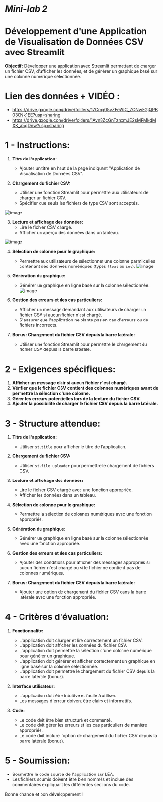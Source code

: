 # *Mini-lab 2*

# Développement d'une Application de Visualisation de Données CSV avec Streamlit

**Objectif:** Développer une application avec Streamlit permettant de charger un fichier CSV, d'afficher les données, et de générer un graphique basé sur une colonne numérique sélectionnée.

# Lien des données + VIDÉO : 
- https://drive.google.com/drive/folders/17Cmg05yZFeWIC_ZCNwEGjQPB030Nk1EE?usp=sharing
- https://drive.google.com/drive/folders/1AvnBZcGnTznxmJE2sMPMkdMXK_a5gDnw?usp=sharing

# 1 - Instructions:

1. **Titre de l'application:**
   - Ajouter un titre en haut de la page indiquant "Application de Visualisation de Données CSV".

2. **Chargement du fichier CSV:**
   - Utiliser une fonction Streamlit pour permettre aux utilisateurs de charger un fichier CSV.
   - Spécifier que seuls les fichiers de type CSV sont acceptés.

![image](https://github.com/hrhouma/begining_IA_part1/assets/10111526/de4d848a-0fbd-4410-9f38-fe125421db67)


3. **Lecture et affichage des données:**
   - Lire le fichier CSV chargé.
   - Afficher un aperçu des données dans un tableau.

![image](https://github.com/hrhouma/begining_IA_part1/assets/10111526/f365ee79-7af8-4ecb-b976-b0104deb1564)

4. **Sélection de colonne pour le graphique:**
   - Permettre aux utilisateurs de sélectionner une colonne parmi celles contenant des données numériques (types `float` ou `int`).
![image](https://github.com/hrhouma/begining_IA_part1/assets/10111526/5dbb6271-e52b-4e68-b666-8e300f897b97)


5. **Génération du graphique:**
   - Générer un graphique en ligne basé sur la colonne sélectionnée.
![image](https://github.com/hrhouma/begining_IA_part1/assets/10111526/d5972913-0f0e-4d4c-9217-7a272e9116be)


6. **Gestion des erreurs et des cas particuliers:**
   - Afficher un message demandant aux utilisateurs de charger un fichier CSV si aucun fichier n'est chargé.
   - S'assurer que l'application ne plante pas en cas d'erreurs ou de fichiers incorrects.

7. **Bonus: Chargement du fichier CSV depuis la barre latérale:**
   - Utiliser une fonction Streamlit pour permettre le chargement du fichier CSV depuis la barre latérale.

# 2 - Exigences spécifiques:

1. **Afficher un message clair si aucun fichier n'est chargé.**
2. **Vérifier que le fichier CSV contient des colonnes numériques avant de permettre la sélection d'une colonne.**
3. **Gérer les erreurs potentielles lors de la lecture du fichier CSV.**
4. **Ajouter la possibilité de charger le fichier CSV depuis la barre latérale.**

# 3 - Structure attendue:

1. **Titre de l'application:**
   - Utiliser `st.title` pour afficher le titre de l'application.

2. **Chargement du fichier CSV:**
   - Utiliser `st.file_uploader` pour permettre le chargement de fichiers CSV.

3. **Lecture et affichage des données:**
   - Lire le fichier CSV chargé avec une fonction appropriée.
   - Afficher les données dans un tableau.

4. **Sélection de colonne pour le graphique:**
   - Permettre la sélection de colonnes numériques avec une fonction appropriée.

5. **Génération du graphique:**
   - Générer un graphique en ligne basé sur la colonne sélectionnée avec une fonction appropriée.

6. **Gestion des erreurs et des cas particuliers:**
   - Ajouter des conditions pour afficher des messages appropriés si aucun fichier n'est chargé ou si le fichier ne contient pas de colonnes numériques.

7. **Bonus: Chargement du fichier CSV depuis la barre latérale:**
   - Ajouter une option de chargement du fichier CSV dans la barre latérale avec une fonction appropriée.

# 4 - Critères d'évaluation:

1. **Fonctionnalité:**
   - L'application doit charger et lire correctement un fichier CSV.
   - L'application doit afficher les données du fichier CSV.
   - L'application doit permettre la sélection d'une colonne numérique pour générer un graphique.
   - L'application doit générer et afficher correctement un graphique en ligne basé sur la colonne sélectionnée.
   - L'application doit permettre le chargement du fichier CSV depuis la barre latérale (bonus).

2. **Interface utilisateur:**
   - L'application doit être intuitive et facile à utiliser.
   - Les messages d'erreur doivent être clairs et informatifs.

3. **Code:**
   - Le code doit être bien structuré et commenté.
   - Le code doit gérer les erreurs et les cas particuliers de manière appropriée.
   - Le code doit inclure l'option de chargement du fichier CSV depuis la barre latérale (bonus).

# 5 - Soumission:

- Soumettre le code source de l'application sur LÉA.
- Les fichiers soumis doivent être bien nommés et inclure des commentaires expliquant les différentes sections du code.

Bonne chance et bon développement !
